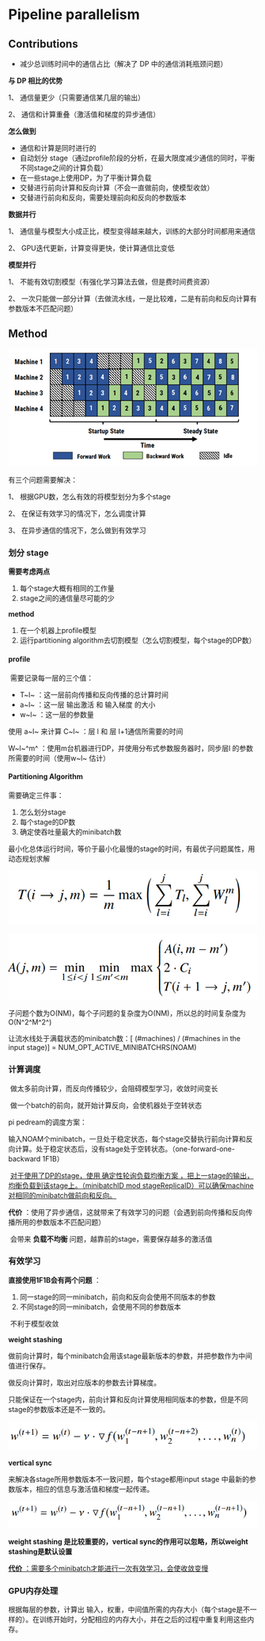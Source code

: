 # Pipeline parallelism

## Contributions

- 减少总训练时间中的通信占比（解决了 DP 中的通信消耗瓶颈问题）

**与 DP 相比的优势** 

1、 通信量更少（只需要通信某几层的输出）

2、 通信和计算重叠（激活值和梯度的异步通信）

**怎么做到**

- 通信和计算是同时进行的
- 自动划分 stage（通过profile阶段的分析，在最大限度减少通信的同时，平衡不同stage之间的计算负载）
- 在一些stage上使用DP，为了平衡计算负载
- 交替进行前向计算和反向计算（不会一直做前向，使模型收敛）
- 交替进行前向和反向，需要处理前向和反向的参数版本

**数据并行** 

1、 通信量与模型大小成正比，模型变得越来越大，训练的大部分时间都用来通信

2、 GPU迭代更新，计算变得更快，使计算通信比变低

**模型并行** 

1、 不能有效切割模型（有强化学习算法去做，但是费时间费资源）

2、 一次只能做一部分计算（去做流水线，一是比较难，二是有前向和反向计算有参数版本不匹配问题）

## Method

![pipeldream](static/pipeldream.png)

有三个问题需要解决：

1、 根据GPU数，怎么有效的将模型划分为多个stage

2、 在保证有效学习的情况下，怎么调度计算

3、 在异步通信的情况下，怎么做到有效学习

### 划分 stage

**需要考虑两点** 

1. 每个stage大概有相同的工作量
2. stage之间的通信量尽可能的少

**method** 

1. 在一个机器上profile模型
2. 运行partitioning algorithm去切割模型（怎么切割模型，每个stage的DP数）

#### profile

​	需要记录每一层的三个值：

- T~l~ ：这一层前向传播和反向传播的总计算时间
- a~l~ ：这一层 输出激活 和 输入梯度 的大小
- w~l~ ：这一层的参数量

使用 a~l~ 来计算 C~l~  ：层 l 和 层 l+1通信所需要的时间

W~l~^m^  ：使用m台机器进行DP，并使用分布式参数服务器时，同步层l 的参数所需要的时间（使用w~l~ 估计）

#### Partitioning Algorithm

需要确定三件事：

1. 怎么划分stage
2. 每个stage的DP数
3. 确定使吞吐量最大的minibatch数

最小化总体运行时间，等价于最小化最慢的stage的时间，有最优子问题属性，用动态规划求解

![t_ij](static/t_ij.png)

![A_jm](static/A_jm.png)

子问题个数为O(NM)，每个子问题的复杂度为O(NM)，所以总的时间复杂度为O(N^2^M^2^)

让流水线处于满载状态的minibatch数：[ (#machines) / (#machines in the input stage)] = NUM_OPT_ACTIVE_MINIBATCHRS(NOAM)

### 计算调度

​	做太多前向计算，而反向传播较少，会阻碍模型学习，收敛时间变长

​	做一个batch的前向，就开始计算反向，会使机器处于空转状态

pi pedream的调度方案：

​	输入NOAM个minibatch，一旦处于稳定状态，每个stage交替执行前向计算和反向计算。处于稳定状态后，没有stage处于空转状态。（one-forward-one-backward  1F1B）

​	<u>对于使用了DP的stage，使用 确定性轮询负载均衡方案 ，把上一stage的输出，均衡负载到该stage上。（minibatchID mod stageReplicaID）可以确保machine对相同的minibatch做前向和反向。</u>

**代价** ：使用了异步通信，这就带来了有效学习的问题（会遇到前向传播和反向传播所用的参数版本不匹配问题）

​	会带来 **负载不均衡** 问题，越靠前的stage，需要保存越多的激活值

### 有效学习

**直接使用1F1B会有两个问题** ：

1. 同一stage的同一minibatch，前向和反向会使用不同版本的参数
2. 不同stage的同一minibatch，会使用不同的参数版本

​	不利于模型收敛

**weight stashing** 

做前向计算时，每个minibatch会用该stage最新版本的参数，并把参数作为中间值进行保存。

做反向计算时，取出对应版本的参数去计算梯度。

只能保证在一个stage内，前向计算和反向计算使用相同版本的参数，但是不同stage的参数版本还是不一致的。

![weight stashing](static/weight_stashing.png)

**vertical sync** 

来解决各stage所用参数版本不一致问题，每个stage都用input stage 中最新的参数版本，相应的信息与激活值和梯度一起传递。

![vertical sync](static/vertical_sync.png)

**weight stashing 是比较重要的，vertical sync的作用可以忽略，所以weight stashing是默认设置**

<u>**代价** ：需要多个minibatch才能进行一次有效学习，会使收敛变慢</u>

### GPU内存处理

根据每层的参数，计算出 输入，权重，中间值所需的内存大小（每个stage是不一样的）。在训练开始时，分配相应的内存大小，并在之后的过程中重复利用这些内存。

# 